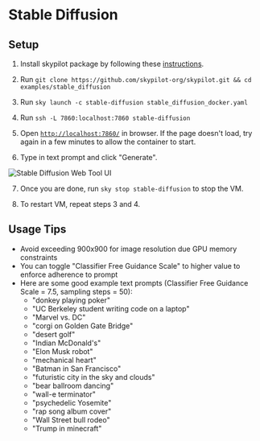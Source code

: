 # Stable Diffusion

## Setup

1. Install skypilot package by following these [instructions](https://docs.skypilot.co/en/latest/getting-started/installation.html).

2. Run `git clone https://github.com/skypilot-org/skypilot.git && cd examples/stable_diffusion`

3. Run `sky launch -c stable-diffusion stable_diffusion_docker.yaml`

4. Run `ssh -L 7860:localhost:7860 stable-diffusion`

5. Open [`http://localhost:7860/`](http://localhost:7860/) in browser. If the page doesn't load, try again in a few minutes to allow the container to start.

6. Type in text prompt and click "Generate".

![Stable Diffusion Web Tool UI](https://i.imgur.com/4MS9pwX.png)

7. Once you are done, run `sky stop stable-diffusion` to stop the VM.

8. To restart VM, repeat steps 3 and 4.


## Usage Tips

- Avoid exceeding 900x900 for image resolution due GPU memory constraints
- You can toggle "Classifier Free Guidance Scale" to higher value to enforce adherence to prompt
- Here are some good example text prompts (Classifier Free Guidance Scale = 7.5, sampling steps = 50):
  - "donkey playing poker"
  - "UC Berkeley student writing code on a laptop"
  - "Marvel vs. DC"
  - "corgi on Golden Gate Bridge"
  - "desert golf"
  - "Indian McDonald's"
  - "Elon Musk robot"
  - "mechanical heart"
  - "Batman in San Francisco"
  - "futuristic city in the sky and clouds"
  - "bear ballroom dancing"
  - "wall-e terminator"
  - "psychedelic Yosemite"
  - "rap song album cover"
  - "Wall Street bull rodeo"
  - "Trump in minecraft"

